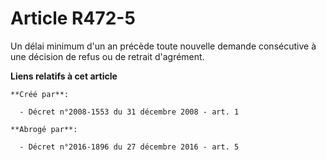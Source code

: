 # Article R472-5

Un délai minimum d'un an précède toute nouvelle demande consécutive à une décision de refus ou de retrait d'agrément.

**Liens relatifs à cet article**

	**Créé par**:

	  - Décret n°2008-1553 du 31 décembre 2008 - art. 1

	**Abrogé par**:

	  - Décret n°2016-1896 du 27 décembre 2016 - art. 5
